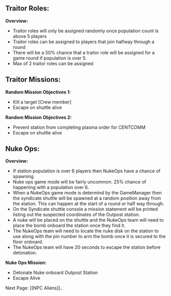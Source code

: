 ## Traitor Roles:

**Overview:**
* Traitor roles will only be assigned randomly once population count is above 5 players
* Traitor roles can be assigned to players that join halfway through a round
* There will be a 50% chance that a traitor role will be assigned for a game round if population is over 5. 
* Max of 2 traitor roles can be assigned

## Traitor Missions:

**Random Mission Objectives 1:**
* Kill a target [Crew member]
* Escape on shuttle alive

**Random Mission Objectives 2:**
* Prevent station from completing plasma order for CENTCOMM
* Escape on shuttle alive

## Nuke Ops:

**Overview:**
* If station population is over 6 players then NukeOps have a chance of spawning
* Nuke ops game mode will be fairly uncommon. 25% chance of happening with a population over 6.
* When a NukeOps game mode is determind by the GameManager then the syndicate shuttle will be spawned at a random position away from the station. This can happen at the start of a round or half way through.
* On the Syndicate shuttle console a mission statement will be printed listing out the suspected coordinates of the Outpost station. 
* A nuke will be placed on the shuttle and the NukeOps team will need to place the bomb onboard the station once they find it.
* The NukeOps team will need to locate the nuke disk on the station to use along with the pin number to arm the bomb once it is secured to the floor onboard.
* The NukeOps team will have 20 seconds to escape the station before detonation.

**Nuke Ops Mission:**
* Detonate Nuke onboard Outpost Station
* Escape Alive

Next Page: [[NPC Aliens]]..

